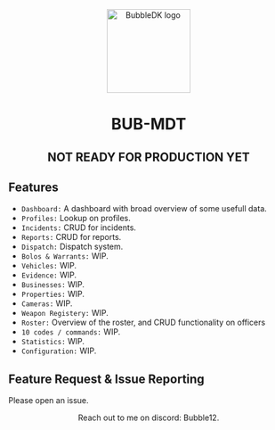 <div align="center">
    <img width="150" src="https://cdn.discordapp.com/attachments/1107766743805468703/1123720303214858250/logo-no-background.png" alt="BubbleDK logo" />
</div>

<h1 align="center">BUB-MDT</h1>

<div align="center">
  <h2>NOT READY FOR PRODUCTION YET</h2>
</div>

## Features

- `Dashboard:` A dashboard with broad overview of some usefull data.
- `Profiles:` Lookup on profiles.
- `Incidents:` CRUD for incidents.
- `Reports:` CRUD for reports.
- `Dispatch:` Dispatch system.
- `Bolos & Warrants:` WIP.
- `Vehicles:` WIP.
- `Evidence:` WIP.
- `Businesses:` WIP.
- `Properties:` WIP.
- `Cameras:` WIP.
- `Weapon Registery:` WIP.
- `Roster:` Overview of the roster, and CRUD functionality on officers
- `10 codes / commands:` WIP.
- `Statistics:` WIP.
- `Configuration:` WIP.

## Feature Request & Issue Reporting
Please open an issue.

<div align="center">
  Reach out to me on discord: Bubble12.
</div>
